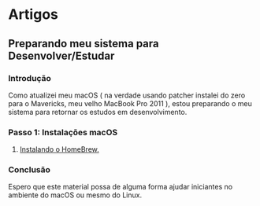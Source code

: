 # Artigos

## Preparando meu sistema para Desenvolver/Estudar

### Introdução

Como atualizei meu macOS ( na verdade usando patcher instalei do zero para o Mavericks, meu velho MacBook Pro 2011 ), estou preparando o meu sistema para retornar os estudos em desenvolvimento.

### Passo 1: Instalações macOS


1. [Instalando o HomeBrew.](https://github.com/emersonmuniz/emersonmuniz/tree/main/artigos/macos-mavericks-homebrew)

### Conclusão

Espero que este material possa de alguma forma ajudar iniciantes no ambiente do macOS ou mesmo do Linux.
